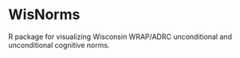 # WisNorms
R package for visualizing Wisconsin WRAP/ADRC unconditional and unconditional cognitive norms.
